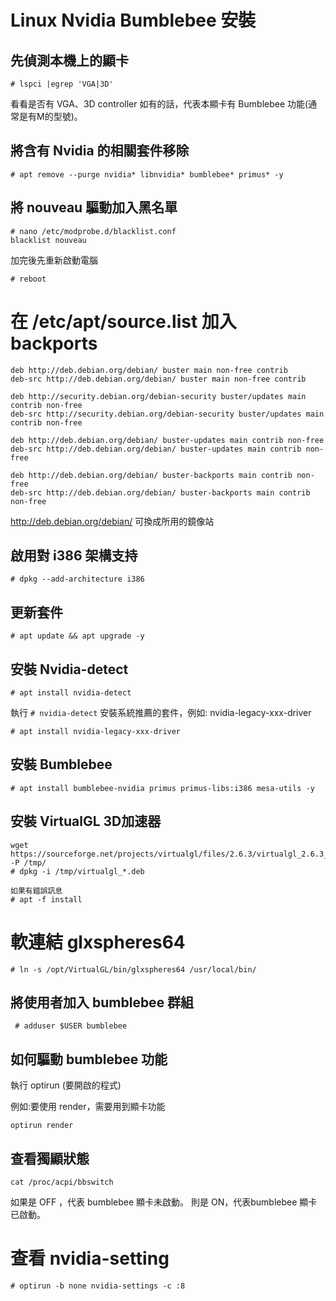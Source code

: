 # Linux Nvidia Bumblebee 安裝

## 先偵測本機上的顯卡
```
# lspci |egrep 'VGA|3D'
```
看看是否有 VGA、3D controller
如有的話，代表本顯卡有 Bumblebee 功能(通常是有M的型號)。

## 將含有 Nvidia 的相關套件移除
```
# apt remove --purge nvidia* libnvidia* bumblebee* primus* -y
```
## 將 nouveau 驅動加入黑名單
```
# nano /etc/modprobe.d/blacklist.conf
blacklist nouveau
```
加完後先重新啟動電腦
```
# reboot
```
# 在 /etc/apt/source.list 加入 backports
```
deb http://deb.debian.org/debian/ buster main non-free contrib
deb-src http://deb.debian.org/debian/ buster main non-free contrib

deb http://security.debian.org/debian-security buster/updates main contrib non-free
deb-src http://security.debian.org/debian-security buster/updates main contrib non-free

deb http://deb.debian.org/debian/ buster-updates main contrib non-free
deb-src http://deb.debian.org/debian/ buster-updates main contrib non-free

deb http://deb.debian.org/debian/ buster-backports main contrib non-free
deb-src http://deb.debian.org/debian/ buster-backports main contrib non-free
```
http://deb.debian.org/debian/ 可換成所用的鏡像站

## 啟用對 i386 架構支持
```
# dpkg --add-architecture i386
```
## 更新套件
```
# apt update && apt upgrade -y
```
## 安裝 Nvidia-detect
```
# apt install nvidia-detect
```
執行 `# nvidia-detect`
安裝系統推薦的套件，例如: nvidia-legacy-xxx-driver
```
# apt install nvidia-legacy-xxx-driver
```

## 安裝 Bumblebee

```
# apt install bumblebee-nvidia primus primus-libs:i386 mesa-utils -y
```
## 安裝 VirtualGL 3D加速器

```
wget https://sourceforge.net/projects/virtualgl/files/2.6.3/virtualgl_2.6.3_amd64.deb -P /tmp/
# dpkg -i /tmp/virtualgl_*.deb

如果有錯誤訊息
# apt -f install
```
# 軟連結 glxspheres64 
```
# ln -s /opt/VirtualGL/bin/glxspheres64 /usr/local/bin/
```
## 將使用者加入 bumblebee 群組
```
 # adduser $USER bumblebee
```
## 如何驅動 bumblebee 功能
執行 optirun (要開啟的程式)

例如:要使用 render，需要用到顯卡功能
```
optirun render
```

## 查看獨顯狀態
```
cat /proc/acpi/bbswitch
```
如果是 OFF ，代表 bumblebee 顯卡未啟動。
則是 ON，代表bumblebee 顯卡已啟動。

# 查看 nvidia-setting
```
# optirun -b none nvidia-settings -c :8
```
